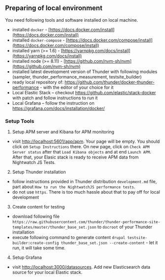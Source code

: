 ## Preparing of local environment

You need following tools and software installed on local machine.

- installed `docker` - [https://docs.docker.com/install](https://docs.docker.com/install)
- installed `docker-compose` - [https://docs.docker.com/compose/install](https://docs.docker.com/compose/install)
- installed yarn (>= 1.6) - [https://yarnpkg.com/docs/install](https://yarnpkg.com/docs/install)
- installed node (>= 8.11) - [https://github.com/nvm-sh/nvm](https://github.com/nvm-sh/nvm)
- installed latest development version of Thunder with following modules (sampler, thunder_performance_measurement, testsite_builder)
- ready local repository of: https://github.com/thunder/docker-thunder-performance - with the editor of your choice for it
- Local Elastic Stack – checkout https://github.com/elastic/stack-docker with patch and follow instructions to run it
- Local Grafana – follow the instruction on https://grafana.com/docs/installation/docker/

### Setup Tools

1. Setup APM server and Kibana for APM monitoring

- visit [http://localhost:5601/app/apm](http://localhost:5601/app/apm). Your page will be empty. You should click on `Setup Instructions` there. On new page, click on `Check APM Server status` after that `Load Kibana objects` and at end `Launch APM`. After that, your Elasic stack is ready to receive APM data from Nightwatch JS Tests.

2. Setup Thunder installation

- follow instructions provided in Thunder distribution `development.md` file, part about `How to run the NightwatchJS performance tests`.
- do not use `https`. There is too much hassle about that to pay off for local development

3. Create content for testing

- download following file `https://raw.githubusercontent.com/thunder/thunder-performance-site-templates/master/thunder_base_set.json` to `docroot` of your Thunder installation
- execute following command to generate content `drupal testsite-builder:create-config thunder_base_set.json --create-content` - let it run, it will take some time.

4. Setup Grafana

- visit [http://localhost:3000/datasources](http://localhost:3000/datasources). Add new Elasticsearch data source for your local Elastic stack.
